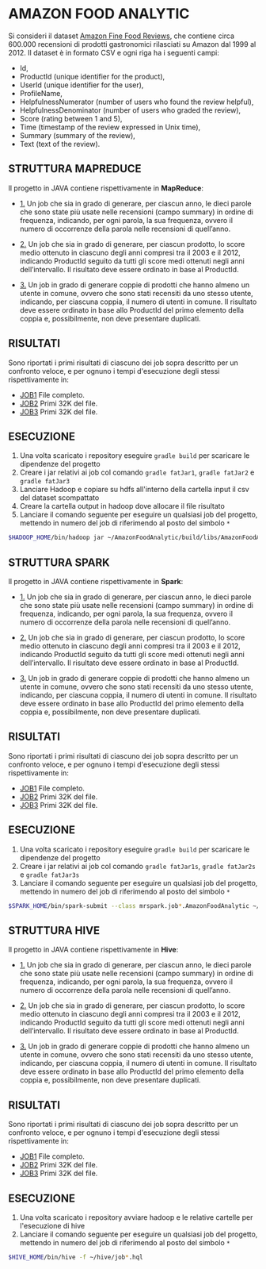 # AMAZON FOOD ANALYTIC

Si consideri il dataset [Amazon Fine Food Reviews](https://www.kaggle.com/snap/amazon-fine-food-reviews), 
che contiene circa 600.000 recensioni di prodotti gastronomici rilasciati su Amazon 
dal 1999 al 2012. Il dataset è in formato CSV e ogni riga ha i seguenti campi:

* Id,
* ProductId (unique identifier for the product),
* UserId (unique identifier for the user),
* ProfileName,
* HelpfulnessNumerator (number of users who found the review helpful),
* HelpfulnessDenominator (number of users who graded the review),
* Score (rating between 1 and 5),
* Time (timestamp of the review expressed in Unix time),
* Summary (summary of the review),
* Text (text of the review).

## STRUTTURA MAPREDUCE

Il progetto in JAVA contiene rispettivamente in **MapReduce**:

* [1.](/src/main/java/mapreduce/job1/AmazonFoodAnalytic.java) Un job che sia in grado di generare, per ciascun anno, 
le dieci parole che sono state più usate nelle recensioni (campo summary) in ordine di frequenza, indicando, per ogni parola, 
la sua frequenza, ovvero il numero di occorrenze della parola nelle recensioni di quell’anno.

* [2.](/src/main/java/mapreduce/job2/AmazonFoodAnalytic.java) Un job che sia in grado di generare, per ciascun prodotto, 
lo score medio ottenuto in ciascuno degli anni compresi tra il 2003 e il 2012, indicando ProductId seguito da tutti gli score medi ottenuti 
negli anni dell’intervallo. Il risultato deve essere ordinato in base al ProductId.

* [3.](/src/main/java/mapreduce/job3/AmazonFoodAnalytic.java) Un job in grado di generare coppie di prodotti che hanno almeno un utente in comune, 
ovvero che sono stati recensiti da uno stesso utente, indicando, per ciascuna coppia, il numero di utenti in comune. 
Il risultato deve essere ordinato in base allo ProductId del primo elemento della coppia e, possibilmente, non deve presentare duplicati.

## RISULTATI 

Sono riportati i primi risultati di ciascuno dei job sopra descritto per un confronto veloce,
e per ognuno i tempi d'esecuzione degli stessi rispettivamente in:

* [JOB1](/src/main/resources/job1_result.txt) File completo.
* [JOB2](/src/main/resources/job2_result.txt) Primi 32K del file.
* [JOB3](/src/main/resources/job3_result.txt) Primi 32K del file.

## ESECUZIONE

1. Una volta scaricato i repository eseguire `gradle build` per scaricare le dipendenze del progetto
2. Creare i jar relativi ai job col comando `gradle fatJar1`, `gradle fatJar2` e `gradle fatJar3`
3. Lanciare Hadoop e copiare su hdfs all'interno della cartella input il csv del dataset scompattato
4. Creare la cartella output in hadoop dove allocare il file risultato
5. Lanciare il comando seguente per eseguire un qualsiasi job del progetto, mettendo in numero del job di riferimendo al posto del simbolo ` * `  

```zsh
$HADOOP_HOME/bin/hadoop jar ~/AmazonFoodAnalytic/build/libs/AmazonFoodAnalytic*-all-1.0.0.jar input/Reviews.csv output/result
```

## STRUTTURA SPARK

Il progetto in JAVA contiene rispettivamente in **Spark**:

* [1.](/src/main/java/mrspark/job1/AmazonFoodAnalytic.java) Un job che sia in grado di generare, per ciascun anno, 
le dieci parole che sono state più usate nelle recensioni (campo summary) in ordine di frequenza, indicando, per ogni parola, 
la sua frequenza, ovvero il numero di occorrenze della parola nelle recensioni di quell’anno.

* [2.](/src/main/java/mrspark/job2/AmazonFoodAnalytic.java) Un job che sia in grado di generare, per ciascun prodotto, 
lo score medio ottenuto in ciascuno degli anni compresi tra il 2003 e il 2012, indicando ProductId seguito da tutti gli score medi ottenuti 
negli anni dell’intervallo. Il risultato deve essere ordinato in base al ProductId.

* [3.](/src/main/java/mrspark/job3/AmazonFoodAnalytic.java) Un job in grado di generare coppie di prodotti che hanno almeno un utente in comune, 
ovvero che sono stati recensiti da uno stesso utente, indicando, per ciascuna coppia, il numero di utenti in comune. 
Il risultato deve essere ordinato in base allo ProductId del primo elemento della coppia e, possibilmente, non deve presentare duplicati.

## RISULTATI 

Sono riportati i primi risultati di ciascuno dei job sopra descritto per un confronto veloce,
e per ognuno i tempi d'esecuzione degli stessi rispettivamente in:

* [JOB1](/src/main/resources/job1s_result.txt) File completo.
* [JOB2](/src/main/resources/job2s_result.txt) Primi 32K del file.
* [JOB3](/src/main/resources/job3s_result.txt) Primi 32K del file.

## ESECUZIONE

1. Una volta scaricato i repository eseguire `gradle build` per scaricare le dipendenze del progetto
2. Creare i jar relativi ai job col comando `gradle fatJar1s`, `gradle fatJar2s` e `gradle fatJar3s`
3. Lanciare il comando seguente per eseguire un qualsiasi job del progetto, mettendo in numero del job di riferimendo al posto del simbolo ` * `  

```zsh
$SPARK_HOME/bin/spark-submit --class mrspark.job*.AmazonFoodAnalytic ~/AmazonFoodAnalytic*s-all-1.0.0.jar ~/Reviews.csv ~/job*_result
```

## STRUTTURA HIVE

Il progetto in JAVA contiene rispettivamente in **Hive**:

* [1.](/hive/job1.hql) Un job che sia in grado di generare, per ciascun anno, 
le dieci parole che sono state più usate nelle recensioni (campo summary) in ordine di frequenza, indicando, per ogni parola, 
la sua frequenza, ovvero il numero di occorrenze della parola nelle recensioni di quell’anno.

* [2.](/hive/job2.hql) Un job che sia in grado di generare, per ciascun prodotto, 
lo score medio ottenuto in ciascuno degli anni compresi tra il 2003 e il 2012, indicando ProductId seguito da tutti gli score medi ottenuti 
negli anni dell’intervallo. Il risultato deve essere ordinato in base al ProductId.

* [3.](/hive/job3.hql) Un job in grado di generare coppie di prodotti che hanno almeno un utente in comune, 
ovvero che sono stati recensiti da uno stesso utente, indicando, per ciascuna coppia, il numero di utenti in comune. 
Il risultato deve essere ordinato in base allo ProductId del primo elemento della coppia e, possibilmente, non deve presentare duplicati.

## RISULTATI 

Sono riportati i primi risultati di ciascuno dei job sopra descritto per un confronto veloce,
e per ognuno i tempi d'esecuzione degli stessi rispettivamente in:

* [JOB1](/src/main/resources/job1h_result.txt) File completo.
* [JOB2](/src/main/resources/job2h_result.txt) Primi 32K del file.
* [JOB3](/src/main/resources/job3h_result.txt) Primi 32K del file.

## ESECUZIONE

1. Una volta scaricato i repository avviare hadoop e le relative cartelle per l'esecuzione di hive
2. Lanciare il comando seguente per eseguire un qualsiasi job del progetto, mettendo in numero del job di riferimendo al posto del simbolo ` * `  

```zsh
$HIVE_HOME/bin/hive -f ~/hive/job*.hql 
```